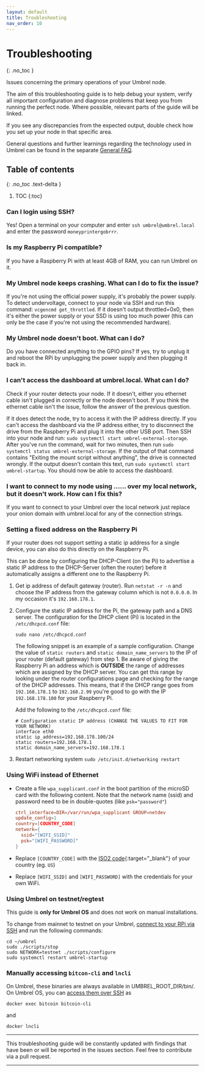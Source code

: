 ```yaml
---
layout: default
title: Troubleshooting
nav_order: 10
---
```


# Troubleshooting
{: .no_toc }

Issues concerning the primary operations of your Umbrel node.

The aim of this troubleshooting guide is to help debug your system, verify all important configuration and diagnose problems that keep you from running the perfect node. Where possible, relevant parts of the guide will be linked.

If you see any discrepancies from the expected output, double check how you set up your node in that specific area.

General questions and further learnings regarding the technology used in Umbrel can be found in the separate [General FAQ](faq.md).

## Table of contents
{: .no_toc .text-delta }

1. TOC
{:toc}

### Can I login using SSH?

Yes! Open a terminal on your computer and enter `ssh umbrel@umbrel.local` and enter the password `moneyprintergobrrr`.

### Is my Raspberry Pi compatible?

If you have a Raspberry Pi with at least 4GB of RAM, you can run Umbrel on it.

### My Umbrel node keeps crashing. What can I do to fix the issue?

If you're not using the official power supply, it's probably the power supply.
To detect undervoltage, connect to your node via SSH and run this command: `vcgencmd get_throttled`.
If it doesn't output throttled=0x0, then it's either the power supply or your SSD is using too much power (this can only be the case if you're not using the recommended hardware).

### My Umbrel node doesn't boot. What can I do?

Do you have connected anything to the GPIO pins?
If yes, try to unplug it and reboot the RPi by unplugging the power supply and then plugging it back in.

### I can't access the dashboard at umbrel.local. What can I do?

Check if your router detects your node.
If it doesn't, either you ethernet cable isn't plugged in correctly or the node doesn't boot.
If you think the ethernet cable isn't the issue, follow the answer of the previous question.

If it does detect the node, try to access it with the IP address directly.
If you can't access the dashboard via the IP address either,
try to disconnect the drive from the Raspberry Pi and plug it into the other USB port.
Then SSH into your node and run: `sudo systemctl start umbrel-external-storage`.
After you've run the command, wait for two minutes, then run `sudo systemctl status umbrel-external-storage`.
If the output of that command contains "Exiting the mount script without anything", the drive is connected wrongly.
If the output doesn't contain this text, run `sudo systemctl start umbrel-startup`.
You should now be able to access the dashboard.

### I want to connect to my node using ...... over my local network, but it doesn't work. How can I fix this?

If you want to connect to your Umbrel over the local network just replace your onion domain with umbrel.local for any of the connection strings.

### Setting a fixed address on the Raspberry Pi

If your router does not support setting a static ip address for a single device, you can also do this directly on the Raspberry Pi.

This can be done by configuring the DHCP-Client (on the Pi) to advertise a static IP address to the DHCP-Server (often the router) before it automatically assigns a different one to the Raspberry Pi.

1. Get ip address of default gateway (router).
   Run `netstat -r -n` and choose the IP address from the gateway column which is not `0.0.0.0`. In my occasion it's `192.168.178.1`.

2. Configure the static IP address for the Pi, the gateway path and a DNS server.
   The configuration for the DHCP client (Pi) is located in the `/etc/dhcpcd.conf` file:

   ```
   sudo nano /etc/dhcpcd.conf
   ```

   The following snippet is an example of a sample configuration. Change the value of `static routers` and `static domain_name_servers` to the IP of your router (default gateway) from step 1. Be aware of giving the Raspberry Pi an address which is **OUTSIDE** the range of addresses which are assigned by the DHCP server. You can get this range by looking under the router configurations page and checking for the range of the DHCP addresses. This means, that if the DHCP range goes from `192.168.178.1` to `192.168.2.99` you're good to go with the IP `192.168.178.100` for your Raspberry Pi.

   Add the following to the `/etc/dhcpcd.conf` file:

   ```
   # Configuration static IP address (CHANGE THE VALUES TO FIT FOR YOUR NETWORK)
   interface eth0
   static ip_address=192.168.178.100/24
   static routers=192.168.178.1
   static domain_name_servers=192.168.178.1
   ```

3. Restart networking system
   `sudo /etc/init.d/networking restart`

### Using WiFi instead of Ethernet

- Create a file `wpa_supplicant.conf` in the boot partition of the microSD card with the following content.
  Note that the network name (ssid) and password need to be in double-quotes (like `psk="password"`)

  ```conf
  ctrl_interface=DIR=/var/run/wpa_supplicant GROUP=netdev
  update_config=1
  country=[COUNTRY_CODE]
  network={
    ssid="[WIFI_SSID]"
    psk="[WIFI_PASSWORD]"
  }
  ```

- Replace `[COUNTRY_CODE]` with the [ISO2 code](https://www.iso.org/obp/ui/#search){:target="\_blank"} of your country (eg. `US`)
- Replace `[WIFI_SSID]` and `[WIFI_PASSWORD]` with the credentials for your own WiFi.

### Using Umbrel on testnet/regtest

This guide is **only for Umbrel OS** and does not work on manual installations.

To change from mainnet to testnet on your Umbrel, [connect to your RPi via SSH](#can-i-login-using-ssh) and run the following commands:

```
cd ~/umbrel
sudo ./scripts/stop
sudo NETWORK=testnet ./scripts/configure
sudo systemctl restart umbrel-startup
```

### Manually accessing `bitcon-cli` and `lncli`

On Umbrel, these binaries are always available in UMBREL_ROOT_DIR/bin/. On Umbrel OS, you can [access them over SSH](#can-i-login-using-ssh) as

```
docker exec bitcoin bitcoin-cli
```

and

```
docker lncli
```

---

This troubleshooting guide will be constantly updated with findings that have been or will be reported in the issues section. Feel free to contribute via a pull request.

---
